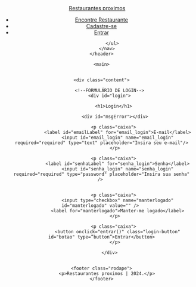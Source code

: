 <!DOCTYPE html>
<html lang="pt-br">

<head>
    <title>Restaurantes proximos</title>
    <link rel="stylesheet" href="login-style.css">
    
    
    
</head>

<body>
    <header>
        <nav>
            <a class="logo" href="../encontreRestaurante/encontre.html">Restaurantes proximos</a>
            <div class="mobile-menu">
                <div class="line1"></div>
                <div class="line2"></div>
                <div class="line3"></div>
            </div>
            <ul class="nav-list">
              <li><a href="../encontreRestaurante/encontre.html">Encontre Restaurante</a></li>
              <li id="menu-cadastro"><a href="../cadastroUsuario/cadastro.html">Cadastre-se</a></li>
              <li id="menu-entrar"><a href="../login/login.html">Entrar</a></li>
         
            </ul>
        </nav>
    </header>
    
    <main>
    

        <div class="content">    
            
          <!--FORMULÁRIO DE LOGIN-->
          <div id="login">
            
              <h1>Login</h1> 

              <div id="msgError"></div>

              <p class="caixa"> 
                <label id="emailLabel" for="email_login">E-mail</label>
                <input id="email_login" name="email_login" required="required" type="text" placeholder="Insira seu e-mail"/>
              </p>
              
              <p class="caixa"> 
                <label id="senhaLabel" for="senha_login">Senha</label>
                <input id="senha_login" name="senha_login" required="required" type="password" placeholder="Insira sua senha" /> 
               
              
              <p class="caixa"> 
                <input type="checkbox" name="manterlogado" id="manterlogado" value="" /> 
                <label for="manterlogado">Manter-me logado</label>
              </p>
              
              <p class="caixa"> 
                <button onclick="entrar()" class="login-button" id="botao" type=”button”>Entrar</button>
              </p>
           
          </div>
          
         
    <footer class="rodape">
        <p>Restaurantes proximos | 2024.</p>
    </footer>
  
</body>
  

</html>
